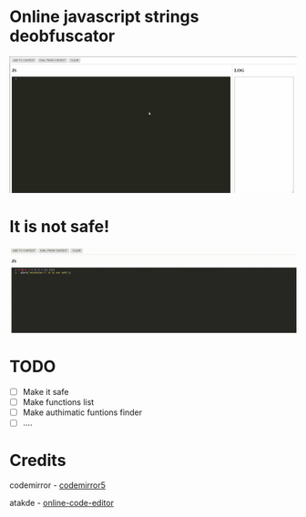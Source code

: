 # Online javascript strings deobfuscator

![](./images/1.gif)

# It is not safe!
![](./images/2.gif)

# TODO
- [ ] Make it safe
- [ ] Make functions list
- [ ] Make authimatic funtions finder
- [ ] ....

# Credits
codemirror - [codemirror5](hhttps://github.com/codemirror/codemirror5)

atakde - [online-code-editor](https://github.com/atakde/online-code-editor)
